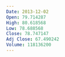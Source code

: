 ```yaml
---
Date: 2013-12-02
Open: 79.714287
High: 80.618568
Low: 78.688568
Close: 78.747147
Adj Close: 67.490242
Volume: 118136200
---
```

